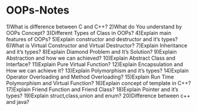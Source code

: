 # OOPs-Notes
1)What is difference between C and C++?
2)What do You understand by OOPs Concept?
3)Different Types of Class in OOPs?
4)Explain main features of OOPs?
5)Explain constructor and destructor and it’s types?
6)What is Virtual Constructor and Virtual Destructor?
7)Explain Inheritance and it’s types?
8)Explain Diamond Problem and It’s Solution?
9)Explain Abstraction and how we can achieved?
10)Explain Abstract Class and Interface?
11)Explain Pure Virtual Function?
12)Explain Encapsulation and How we can achieve it?
13)Explain Polymorphism and it’s types?
14)Explain Operator Overloading and Method Overloading?
15)Explain Run Time Polymorphism and Virtual Function?
16)Explain concept of template in C++?
17)Explain Friend Function and Friend Class?
18)Explain Pointer and it’s types?
19)Explain struct,class,union and enum?
20)Difference between c++ and java?
